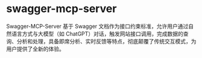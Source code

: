 # swagger-mcp-server
Swagger-MCP-Server 基于 Swagger 文档作为接口约束标准，允许用户通过自然语言方式与大模型（如 ChatGPT）对话，触发网站接口调用，完成数据的查询、分析和处理，具备即席分析、实时反馈等特点，彻底颠覆了传统交互模式，为用户提供了全新的体验。
